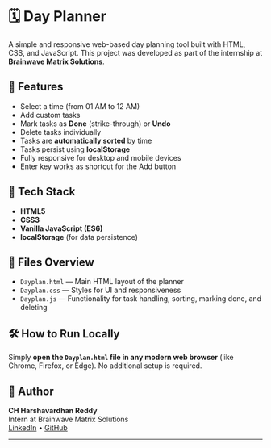 # 🗓️ Day Planner

A simple and responsive web-based day planning tool built with HTML, CSS, and JavaScript. This project was developed as part of the internship at **Brainwave Matrix Solutions**.

## 🚀 Features

- Select a time (from 01 AM to 12 AM)
- Add custom tasks
- Mark tasks as **Done** (strike-through) or **Undo**
- Delete tasks individually
- Tasks are **automatically sorted** by time
- Tasks persist using **localStorage**
- Fully responsive for desktop and mobile devices
- Enter key works as shortcut for the Add button

## 🧩 Tech Stack

- **HTML5**
- **CSS3**
- **Vanilla JavaScript (ES6)**
- **localStorage** (for data persistence)

## 📁 Files Overview

- `Dayplan.html` — Main HTML layout of the planner
- `Dayplan.css` — Styles for UI and responsiveness
- `Dayplan.js` — Functionality for task handling, sorting, marking done, and deleting

## 🛠️ How to Run Locally

Simply **open the `Dayplan.html` file in any modern web browser** (like Chrome, Firefox, or Edge). No additional setup is required.

## 📇 Author

**CH Harshavardhan Reddy**  
Intern at Brainwave Matrix Solutions  
[LinkedIn](https://www.linkedin.com/in/harshavardhan-reddy-391b51218/) • [GitHub](https://github.com/Harsha572)

---

